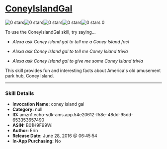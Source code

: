 # [ConeyIslandGal](http://alexa.amazon.com/#skills/amzn1.echo-sdk-ams.app.54e20612-f58e-48dd-95dd-653353657490)
![0 stars](../../images/ic_star_border_black_18dp_1x.png)![0 stars](../../images/ic_star_border_black_18dp_1x.png)![0 stars](../../images/ic_star_border_black_18dp_1x.png)![0 stars](../../images/ic_star_border_black_18dp_1x.png)![0 stars](../../images/ic_star_border_black_18dp_1x.png) 0

To use the ConeyIslandGal skill, try saying...

* *Alexa ask Coney island gal to tell me a Coney Island fact*

* *Alexa ask Coney Island gal to tell me Coney Island trivia*

* *Alexa ask Coney Island gal to give me some Coney Island trivia*

This skill provides fun and interesting facts about America's old amusement park hub, Coney Island.

***

### Skill Details

* **Invocation Name:** coney island gal
* **Category:** null
* **ID:** amzn1.echo-sdk-ams.app.54e20612-f58e-48dd-95dd-653353657490
* **ASIN:** B01H9F99WI
* **Author:** Erin
* **Release Date:** June 28, 2016 @ 06:45:54
* **In-App Purchasing:** No
